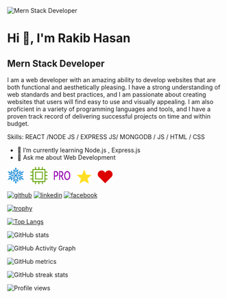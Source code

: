 ![Mern Stack Developer](https://i.ibb.co/G298zWJ/cover.jpg)

# Hi 👋, I'm Rakib Hasan
## Mern Stack Developer

I am a web developer with an amazing ability to develop websites that are both functional and aesthetically pleasing. I have a strong understanding of web standards and best practices, and I am passionate about creating websites that users will find easy to use and visually appealing. I am also proficient in a variety of programming languages and tools, and I have a proven track record of delivering successful projects on time and within budget.

Skills:  REACT /NODE JS / EXPRESS JS/ MONGODB / JS / HTML / CSS

- 🌱 I’m currently learning Node.js , Express.js 
- 💬 Ask me about Web Development 

<a href='https://archiveprogram.github.com/'><img src='https://raw.githubusercontent.com/acervenky/animated-github-badges/master/assets/acbadge.gif' width='40' height='40'></a> <a href='https://docs.github.com/en/developers'><img src='https://raw.githubusercontent.com/acervenky/animated-github-badges/master/assets/devbadge.gif' width='40' height='40'></a> <a href='https://github.com/pricing'><img src='https://raw.githubusercontent.com/acervenky/animated-github-badges/master/assets/pro.gif' width='40' height='40'></a> <a href='https://stars.github.com/'><img src='https://raw.githubusercontent.com/acervenky/animated-github-badges/master/assets/starbadge.gif' width='35' height='35'></a> <a href='https://docs.github.com/en/github/supporting-the-open-source-community-with-github-sponsors'><img src='https://raw.githubusercontent.com/acervenky/animated-github-badges/master/assets/sponsorbadge.gif' width='35' height='35'></a> 

[<img src='https://cdn.jsdelivr.net/npm/simple-icons@3.0.1/icons/github.svg' alt='github' height='40'>](https://github.com/RakibHasanDev)  [<img src='https://cdn.jsdelivr.net/npm/simple-icons@3.0.1/icons/linkedin.svg' alt='linkedin' height='40'>](https://www.linkedin.com/in/https://www.linkedin.com/in/rakibhasancse//)  [<img src='https://cdn.jsdelivr.net/npm/simple-icons@3.0.1/icons/facebook.svg' alt='facebook' height='40'>](https://www.facebook.com/rakibkst17)  

[![trophy](https://github-profile-trophy.vercel.app/?username=RakibHasanDev)](https://github.com/ryo-ma/github-profile-trophy)

[![Top Langs](https://github-readme-stats.vercel.app/api/top-langs/?username=RakibHasanDev)](https://github.com/anuraghazra/github-readme-stats)

![GitHub stats](https://github-readme-stats.vercel.app/api?username=RakibHasanDev&show_icons=true&count_private=true)  

![GitHub Activity Graph](https://activity-graph.herokuapp.com/graph?username=RakibHasanDev)  

![GitHub metrics](https://metrics.lecoq.io/RakibHasanDev)  

![GitHub streak stats](https://streak-stats.demolab.com/?user=RakibHasanDev)  

![Profile views](https://gpvc.arturio.dev/RakibHasanDev)  
